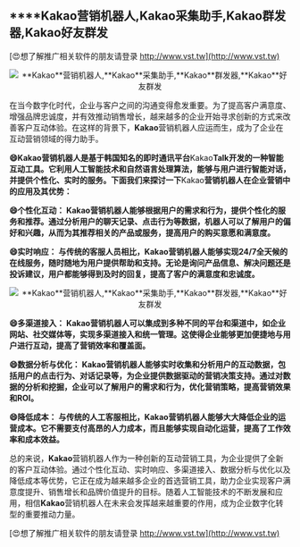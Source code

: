 ## ****Kakao**营销机器人,**Kakao**采集助手,**Kakao**群发器,**Kakao**好友群发**

[😍想了解推广相关软件的朋友请登录 http://www.vst.tw](http://www.vst.tw)

 <center><img src="https://vst.tw/MP4/tuiguang/png/1.png" alt="**Kakao**营销机器人,**Kakao**采集助手,**Kakao**群发器,**Kakao**好友群发"></center>

在当今数字化时代，企业与客户之间的沟通变得愈发重要。为了提高客户满意度、增强品牌忠诚度，并有效推动销售增长，越来越多的企业开始寻求创新的方式来改善客户互动体验。在这样的背景下，**Kakao**营销机器人应运而生，成为了企业在互动营销领域的得力助手。

**😄**Kakao**营销机器人是基于韩国知名的即时通讯平台**Kakao**Talk开发的一种智能互动工具。它利用人工智能技术和自然语言处理算法，能够与用户进行智能对话，并提供个性化、实时的服务。下面我们来探讨一下**Kakao**营销机器人在企业营销中的应用及其优势：**

**😄个性化互动： **Kakao**营销机器人能够根据用户的需求和行为，提供个性化的服务和推荐。通过分析用户的聊天记录、点击行为等数据，机器人可以了解用户的偏好和兴趣，从而为其推荐相关的产品或服务，提高用户的购买意愿和满意度。**

**😄实时响应： 与传统的客服人员相比，**Kakao**营销机器人能够实现24/7全天候的在线服务，随时随地为用户提供帮助和支持。无论是询问产品信息、解决问题还是投诉建议，用户都能够得到及时的回复，提高了客户的满意度和忠诚度。**

 <center><img src="https://vst.tw/MP4/tuiguang/png/2.png" alt="**Kakao**营销机器人,**Kakao**采集助手,**Kakao**群发器,**Kakao**好友群发"></center>

**😄多渠道接入： **Kakao**营销机器人可以集成到多种不同的平台和渠道中，如企业网站、社交媒体等，实现多渠道接入和统一管理。这使得企业能够更加便捷地与用户进行互动，提高了营销效率和覆盖面。**

**😄数据分析与优化： **Kakao**营销机器人能够实时收集和分析用户的互动数据，包括用户的点击行为、对话记录等，为企业提供数据驱动的营销决策支持。通过对数据的分析和挖掘，企业可以了解用户的需求和行为，优化营销策略，提高营销效果和ROI。**

**😄降低成本： 与传统的人工客服相比，**Kakao**营销机器人能够大大降低企业的运营成本。它不需要支付高昂的人力成本，而且能够实现自动化运营，提高了工作效率和成本效益。**

总的来说，**Kakao**营销机器人作为一种创新的互动营销工具，为企业提供了全新的客户互动体验。通过个性化互动、实时响应、多渠道接入、数据分析与优化以及降低成本等优势，它正在成为越来越多企业的首选营销工具，助力企业实现客户满意度提升、销售增长和品牌价值提升的目标。随着人工智能技术的不断发展和应用，相信**Kakao**营销机器人在未来会发挥越来越重要的作用，成为企业数字化转型的重要推动力量。

[😍想了解推广相关软件的朋友请登录 http://www.vst.tw](http://www.vst.tw)




